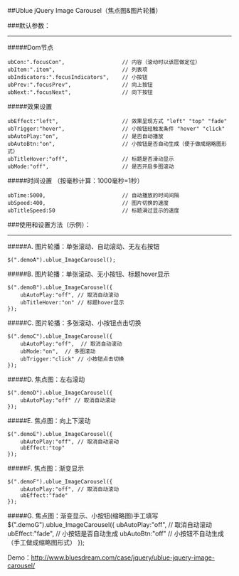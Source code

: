 ##Ublue jQuery Image Carousel（焦点图&amp;图片轮播）

###默认参数：
- - -

#####Dom节点

	ubCon:".focusCon",					// 内容（滚动时以该层做定位）
	ubItem:".item",						// 列表项
	ubIndicators:".focusIndicators",	// 小按钮
	ubPrev:".focusPrev",				// 向上按钮
	ubNext:".focusNext",				// 向下按钮

#####效果设置

	ubEffect:"left",					// 效果呈现方式 "left" "top" "fade"
	ubTrigger:"hover",					// 小按钮经触发条件 "hover" "click"
	ubAutoPlay:"on",					// 是否自动播放
	ubAutoBtn:"on",						// 小按钮是否自动生成（便于做成缩略图形式）
	ubTitleHover:"off",					// 标题是否滑动显示
	ubMode:"off",						// 是否开启多图滚动

#####时间设置 （按毫秒计算：1000毫秒=1秒）

	ubTime:5000,						// 自动播放的时间间隔
	ubSpeed:400,						// 图片切换的速度
	ubTitleSpeed:50						// 标题滑过显示的速度

###使用和设置方法（示例）：
- - -

#####A. 图片轮播：单张滚动、自动滚动、无左右按钮

	$(".demoA").ublue_ImageCarousel();

#####B. 图片轮播：单张滚动、无小按钮、标题hover显示

	$(".demoB").ublue_ImageCarousel({
		ubAutoPlay:"off", // 取消自动滚动
		ubTitleHover:"on" // 标题hover显示
	});
	
#####C. 图片轮播：多张滚动、小按钮点击切换

	$(".demoC").ublue_ImageCarousel({
		ubAutoPlay:"off",  // 取消自动滚动
		ubMode:"on",  // 多图滚动
		ubTrigger:"click" // 小按钮点击切换
	});

#####D. 焦点图：左右滚动

	$(".demoD").ublue_ImageCarousel({
		ubAutoPlay:"off" // 取消自动滚动
	});

#####E. 焦点图：向上下滚动

	$(".demoE").ublue_ImageCarousel({
		ubAutoPlay:"off", // 取消自动滚动
		ubEffect:"top"
	});

#####F. 焦点图：渐变显示

	$(".demoF").ublue_ImageCarousel({
		ubAutoPlay:"off", // 取消自动滚动
		ubEffect:"fade"
	});

#####G. 焦点图：渐变显示、小按钮(缩略图)手工填写
	$(".demoG").ublue_ImageCarousel({
		ubAutoPlay:"off", // 取消自动滚动
		ubEffect:"fade", // 小按钮是否自动生成
		ubAutoBtn:"off" // 小按钮不自动生成（手工做成缩略图形式）
	});

Demo：http://www.bluesdream.com/case/jquery/ublue-jquery-image-carousel/

